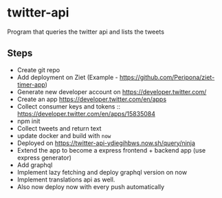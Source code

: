# twitter-api
Program that queries the twitter api and lists the tweets

## Steps 

* Create git repo 
* Add deployment on Ziet (Example - https://github.com/Peripona/ziet-timer-app)
* Generate new developer account on https://developer.twitter.com/
* Create an app https://developer.twitter.com/en/apps
* Collect consumer keys and tokens :: https://developer.twitter.com/en/apps/15835084
* npm init 
* Collect tweets and return text
* update docker and build with `now`
* Deployed on https://twitter-api-ydiegihbws.now.sh/query/ninja
* Extend the app to become a express frontend + backend app (use express generator)
* Add graphql
* Implement lazy fetching and deploy graphql version on now
* Implement translations api as well.
* Also now deploy now with every push automatically